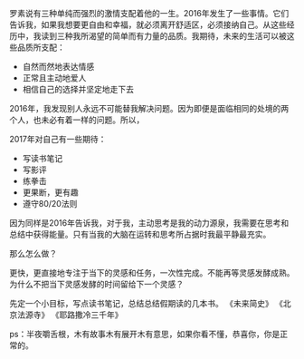 罗素说有三种单纯而强烈的激情支配着他的一生。2016年发生了一些事情。它们告诉我，如果我想要更自由和幸福，就必须离开舒适区，必须接纳自己。从这些经历中，我读到三种我所渴望的简单而有力量的品质。我期待，未来的生活可以被这些品质所支配：

 - 自然而然地表达情感
 - 正常且主动地爱人
 - 相信自己的选择并坚定地走下去

2016年，我发现别人永远不可能替我解决问题。因为即便是面临相同的处境的两个人，也未必有着一样的问题。所以，

2017年对自己有一些期待：

 - 写读书笔记
 - 写影评
 - 练拳击
 - 更果断，更有趣
 - 遵守80/20法则

因为同样是2016年告诉我，对于我，主动思考是我的动力源泉，我需要在思考和总结中获得能量。只有当我的大脑在运转和思考所占据时我最平静最充实。

那么怎么做？

更快，更直接地专注于当下的灵感和任务，一次性完成。不能再等灵感发酵成熟。为什么不把当下灵感发酵的时间留给下一个灵感？

先定一个小目标，写点读书笔记，总结总结假期读的几本书。
《未来简史》
《北京法源寺》
《耶路撒冷三千年》

ps：半夜嚼舌根，木有故事木有展开木有意思，如果你看不懂，恭喜你，你是正常的。








